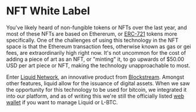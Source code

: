 # NFT White Label

You've likely heard of non-fungible tokens or NFTs over the last year, and most of these NFTs are based on Ethererum, or [ERC-721](http://erc721.org/) tokens more specifically. One of the challenges of using this technology in the NFT space is that the Ethereum transaction fees, otherwise known as gas or gei fees, are extraordinarily high right now. It's not uncommon for the cost of adding a piece of art as an NFT, or "minting" it, to go upwards of $50.00 USD per art piece or NFT, making the technology unapproachable to most.

Enter [Liquid Network](https://liquid.net/), an innovative product from [Blockstream](https://blockstream.com/liquid/). Amongst other features, liquid allow for the issuance of digital assets. When we saw the opportunity for this technology to be used for bitcoin, we integrated it into our platform, and as of writing this we're still the officially listed [web wallet](https://help.blockstream.com/hc/en-us/articles/900000633526-Where-can-I-get-a-Liquid-wallet-) if you want to manage Liquid or L-BTC.
